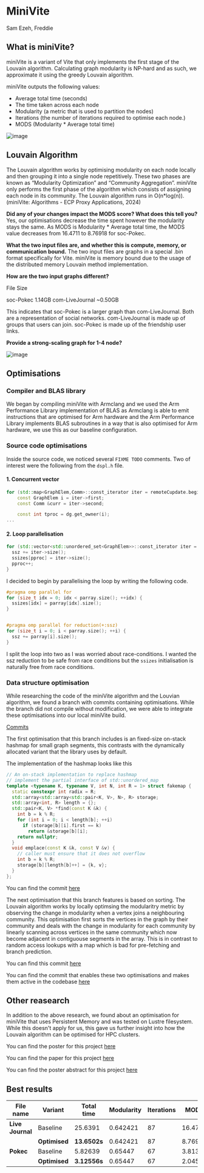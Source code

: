 # MiniVite

Sam Ezeh, Freddie

## What is miniVite?

miniVite is a variant of Vite that only implements the first stage of the
Louvain algorithm. Calculating graph modularity is NP-hard and as such, we
approximate it using the greedy Louvain algorithm.

miniVite outputs the following values:

- Average total time (seconds)
- The time taken across each node
- Modularity (a metric that is used to partition the nodes)
- Iterations (the number of iterations required to optimise each node.)
- MODS (Modularity * Average total time)

![image](./minivite-algorithm-explanation.png)

## Louvain Algorithm

The Louvain algorithm works by optimising modularity on each node locally and
then grouping it into a single node repetitively. These two phases are known as
“Modularity Optimization” and “Community Aggregation”. miniVite only performs
the first phase of the algorithm which consists of assigning each node in its
community. The Louvain algorithm runs in O(n\*log(n)). (miniVite: Algorithms -
ECP Proxy Applications, 2024)

**Did any of your changes impact the MODS score? What does this tell you?** Yes,
our optimisations decrease the time spent however the modularity stays the same.
As MODS is Modularity * Average total time, the MODS value decreases from
16.4711 to 8.76918 for soc-Pokec.

**What the two input files are, and whether this is compute, memory, or
communication bound.** The two input files are graphs in a special .bin format
specifically for Vite. miniVite is memory bound due to the usage of the
distributed memory Louvain method implementation.

**How are the two input graphs different?**

File Size

soc-Pokec 1.14GB com-LiveJournal ~0.50GB

This indicates that soc-Pokec is a larger graph than com-LiveJournal. Both are a
representation of social networks. com-LiveJournal is made up of groups that
users can join. soc-Pokec is made up of the friendship user links.

**Provide a strong-scaling graph for 1-4 node?**

![image](./MODS-results.png)

## Optimisations

### Compiler and BLAS library

We began by compiling miniVite with Armclang and we used the Arm Performance
Library implementation of BLAS as Armclang is able to emit instructions that are
optimised for Arm hardware and the Arm Performance Library implements BLAS
subroutines in a way that is also optimised for Arm hardware, we use this as our
baseline configuration.

### Source code optimisations

Inside the source code, we noticed several `FIXME TODO` comments. Two of
interest were the following from the `dspl.h` file.

#### 1. Concurrent vector

```cpp
for (std::map<GraphElem,Comm>::const_iterator iter = remoteCupdate.begin(); iter != remoteCupdate.end(); iter++) {
    const GraphElem i = iter->first;
    const Comm &curr = iter->second;

    const int tproc = dg.get_owner(i);
...
```

#### 2. Loop parallelisation

```cpp
for (std::vector<std::unordered_set<GraphElem>>::const_iterator iter = parray.begin(); iter != parray.end(); iter++) {
  ssz += iter->size();
  ssizes[pproc] = iter->size();
  pproc++;
}
```

I decided to begin by parallelising the loop by writing the following code.

```cpp
#pragma omp parallel for
for (size_t idx = 0; idx < parray.size(); ++idx) {
  ssizes[idx] = parray[idx].size();                 
}


#pragma omp parallel for reduction(+:ssz)
for (size_t i = 0; i < parray.size(); ++i) {
  ssz += parray[i].size();
}
```

I split the loop into two as I was worried about race-conditions. I wanted the
ssz reduction to be safe from race conditions but the `ssizes` initialisation is
naturally free from race conditions.

### Data structure optimisation

While researching the code of the miniVite algorithm and the Louvian algorithm,
we found a branch with commits containing optimisations. While the branch did
not compile without modification, we were able to integrate these optimisations
into our local miniVite build.

[Commits](https://github.com/ECP-ExaGraph/miniVite/compare/cafc77078107df3f60b59efad5a58438b245277a...0cf9337dd1a6409df9c754ebbe34132f24dac9d5)

The first optimisation that this branch includes is an fixed-size on-stack
hashmap for small graph segments, this contrasts with the dynamically allocated
variant that the library uses by default.

The implementation of the hashmap looks like this

```cpp
// An on-stack implementation to replace hashmap
// implement the partial interface of std::unordered_map
template <typename K, typename V, int N, int R = 1> struct fakemap {
  static constexpr int radix = R;
  std::array<std::array<std::pair<K, V>, N>, R> storage;
  std::array<int, R> length = {};
  std::pair<K, V> *find(const K &k) {
    int b = k % R;
    for (int i = 0; i < length[b]; ++i)
      if (storage[b][i].first == k)
        return &storage[b][i];
    return nullptr;
  }
  void emplace(const K &k, const V &v) {
    // caller must ensure that it does not overflow
    int b = k % R;
    storage[b][length[b]++] = {k, v};
  }
};
```

You can find the commit
[here](https://github.com/ECP-ExaGraph/miniVite/commit/89dd1ed8dff02a5d3a993e6b7f791b6f3cb2f17f)

The next optimisation that this branch features is based on sorting. The Louvain
algorithm works by locally optimsing the modularitry metric by observing the
change in modularity when a vertex joins a neighbouring community. This
optimisation first sorts the vertices in the graph by their community and deals
with the change in modularity for each community by linearly scanning across
vertices in the same community which now become adjacent in contiguouse segments in the array. This is
in contrast to random access lookups with a map which is bad for pre-fetching and
branch prediction.

You can find this commit
[here](https://github.com/ECP-ExaGraph/miniVite/commit/a92f5beb63f418337c936d5b787d640ca8444a94)

You can find the commit that enables these two optimisations and makes them
active in the codebase
[here](https://github.com/ECP-ExaGraph/miniVite/commit/0cf9337dd1a6409df9c754ebbe34132f24dac9d5)

## Other reasearch

In addition to the above research, we found about an optimisation for miniVite
that uses Persistent Memory and was tested on Lustre filesystem. While this
doesn't apply for us, this gave us further insight into how the Louvain
algorithm can be optimised for HPC clusters.

You can find the poster for this project
[here](https://sc20.supercomputing.org/proceedings/tech_poster/poster_files/rpost137s2-file2.pdf)

You can find the paper for this project
[here](https://sc20.supercomputing.org/proceedings/tech_poster/poster_files/rpost137s2-file3.pdf)

You can find the poster abstract for this project
[here](https://sc20.supercomputing.org/proceedings/tech_poster/tech_poster_pages/rpost137.html)

## Best results

| File name        | Variant       | Total time   | Modularity | Iterations | MODS    |
| ---------------- | ------------- | ------------ | ---------- | ---------- | ------- |
| **Live Journal** | Baseline      | 25.6391      | 0.642421   | 87         | 16.4711 |
|                  | **Optimised** | **13.6502s** | 0.642421   | 87         | 8.76918 |
| **Pokec**        | Baseline      | 5.82639      | 0.65447    | 67         | 3.8132  |
|                  | **Optimised** | **3.12556s** | 0.65447    | 67         | 2.04559 |
